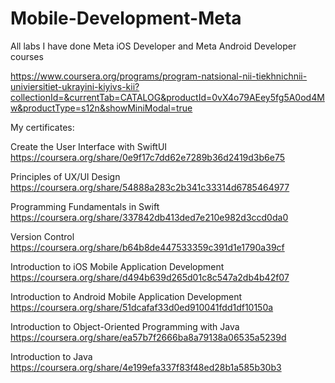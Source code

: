 # Mobile-Development-Meta
All labs I have done Meta iOS Developer and Meta Android Developer courses

https://www.coursera.org/programs/program-natsional-nii-tiekhnichnii-univiersitiet-ukrayini-kiyivs-kii?collectionId=&currentTab=CATALOG&productId=0vX4o79AEey5fg5A0od4Mw&productType=s12n&showMiniModal=true

My certificates: 

Create the User Interface with SwiftUI
https://coursera.org/share/0e9f17c7dd62e7289b36d2419d3b6e75

Principles of UX/UI Design
https://coursera.org/share/54888a283c2b341c33314d6785464977

Programming Fundamentals in Swift
https://coursera.org/share/337842db413ded7e210e982d3ccd0da0

Version Control
https://coursera.org/share/b64b8de447533359c391d1e1790a39cf

Introduction to iOS Mobile Application Development
https://coursera.org/share/d494b639d265d01c8c547a2db4b42f07

Introduction to Android Mobile Application Development
https://coursera.org/share/51dcafaf33d0ed910041fdd1df10150a

Introduction to Object-Oriented Programming with Java
https://coursera.org/share/ea57b7f2666ba8a79138a06535a5239d

Introduction to Java
https://coursera.org/share/4e199efa337f83f48ed28b1a585b30b3
